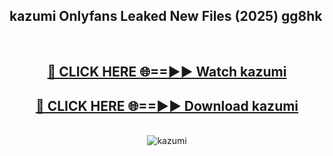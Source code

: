<h2>kazumi Onlyfans Leaked New Files (2025) gg8hk</h2>
<br>
<div align="center">
<h2><a href="https://mediafiles.top/kazumi&ref=git" rel="nofollow">🔴 CLICK HERE 🌐==►► Watch kazumi</a></h2>
<h2><a href="https://mediafiles.top/kazumi&ref=git" rel="nofollow">🔴 CLICK HERE 🌐==►► Download kazumi</a></h2>
<br>
<a href="https://mediafiles.top/kazumi&ref=git" rel="nofollow" data-target="animated-image.originalLink"><img src="https://i.ibb.co.com/xMMVF88/686577567.gif" alt="kazumi" style="max-width: 100%; display: inline-block;" data-target="animated-image.originalImage"></a>
</div>
<br>
<br>